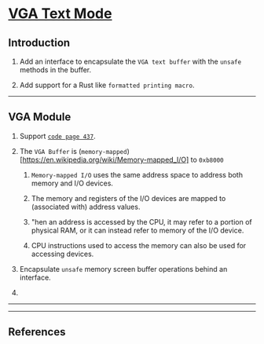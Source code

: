 # [VGA Text Mode](https://os.phil-opp.com/vga-text-mode/)

## Introduction

1. Add an interface to encapsulate the `VGA text buffer` with the `unsafe` methods in the buffer.

2. Add support for a Rust like `formatted printing macro`.

---

## VGA Module

1. Support [`code page 437`](https://en.wikipedia.org/wiki/Code_page_437).

2. The `VGA Buffer` is (`memory-mapped`)[https://en.wikipedia.org/wiki/Memory-mapped_I/O] to `0xb8000`

    1. `Memory-mapped I/O` uses the same address space to address both memory and I/O devices. 
    
    2. The memory and registers of the I/O devices are mapped to (associated with) address values. 
    
    3. "hen an address is accessed by the CPU, it may refer to a portion of physical RAM, or it can instead refer to memory of the I/O device.
    
    4. CPU instructions used to access the memory can also be used for accessing devices.

2. Encapsulate `unsafe` memory screen buffer operations behind an interface.

3. 

---





---

## References



